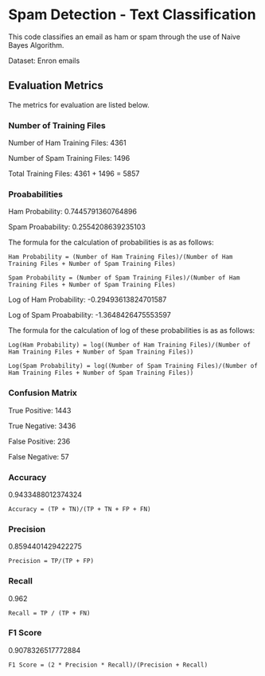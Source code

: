 # Spam Detection -  Text Classification

This code classifies an email as ham or spam through the use of Naive Bayes Algorithm.

Dataset:  Enron emails


## Evaluation Metrics

The metrics for evaluation are listed below.


### Number of Training Files

Number of Ham Training Files: 4361

Number of Spam Training Files: 1496

Total Training Files: 4361 + 1496 = 5857


### Proababilities

Ham Probability: 0.7445791360764896

Spam Proabability: 0.2554208639235103

The formula for the calculation of probabilities is as as follows:

```
Ham Probability = (Number of Ham Training Files)/(Number of Ham Training Files + Number of Spam Training Files)
```


```
Spam Probability = (Number of Spam Training Files)/(Number of Ham Training Files + Number of Spam Training Files)
```


Log of Ham Probability: -0.29493613824701587

Log of Spam Proabability: -1.3648426475553597

The formula for the calculation of log of these probabilities is as as follows:

```
Log(Ham Probability) = log((Number of Ham Training Files)/(Number of Ham Training Files + Number of Spam Training Files))
```


```
Log(Spam Probability) = log((Number of Spam Training Files)/(Number of Ham Training Files + Number of Spam Training Files))
```


### Confusion Matrix

True Positive: 1443

True Negative: 3436

False Positive: 236

False Negative: 57


### Accuracy

0.9433488012374324

```
Accuracy = (TP + TN)/(TP + TN + FP + FN)
```


### Precision

0.8594401429422275

```
Precision = TP/(TP + FP)
```


### Recall

0.962 

```
Recall = TP / (TP + FN)
```


### F1 Score

0.9078326517772884

```
F1 Score = (2 * Precision * Recall)/(Precision + Recall)
```
